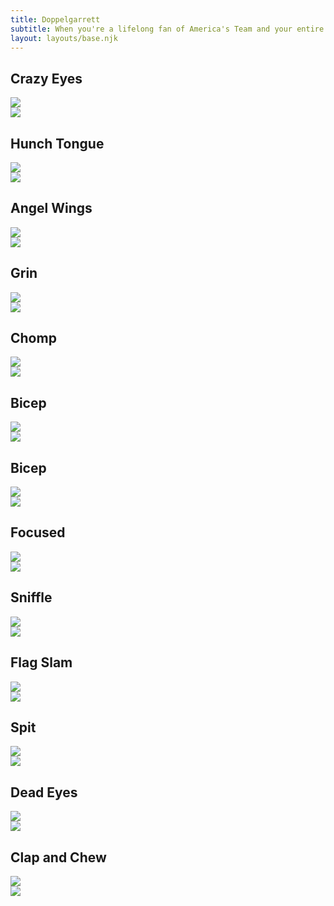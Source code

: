 ```yaml
---
title: Doppelgarrett
subtitle: When you're a lifelong fan of America's Team and your entire fantasy football league says you share a stunning resemblance to their head coach...you set up a green screen in your basement and have your wife film you clapping, flapping, and chewing.
layout: layouts/base.njk
---
```


<h2 class="text-center">Crazy Eyes</h2>
<div class="flex-container">
  <div class="flex-image">
    <img src="images/1_garrett.jpg">
  </div>
  <div class="flex-image">
    <img src="images/1_doppel.png">
  </div>
</div>

<h2 class="text-center">Hunch Tongue</h2>
<div class="flex-container">
  <div class="flex-image">
    <img src="images/2_garrett.jpg">
  </div>
  <div class="flex-image">
    <img src="images/2_doppel.png">
  </div>
</div>

<h2 class="text-center">Angel Wings</h2>
<div class="flex-container">
  <div class="flex-image">
    <img src="images/3_garrett.gif">
  </div>
  <div class="flex-image">
    <img src="images/3_doppel.gif">
  </div>
</div>

<h2 class="text-center">Grin</h2>
<div class="flex-container">
  <div class="flex-image">
    <img src="images/4_garrett.jpg">
  </div>
  <div class="flex-image">
    <img src="images/4_doppel.png">
  </div>
</div>

<h2 class="text-center">Chomp</h2>
<div class="flex-container">
  <div class="flex-image">
    <img src="images/5_garrett.gif">
  </div>
  <div class="flex-image">
    <img src="images/5_doppel.gif">
  </div>
</div>

<h2 class="text-center">Bicep</h2>
<div class="flex-container">
  <div class="flex-image">
    <img src="images/6_garrett.jpg">
  </div>
  <div class="flex-image">
    <img src="images/6_doppel.png">
  </div>
</div>

<h2 class="text-center">Bicep</h2>
<div class="flex-container">
  <div class="flex-image">
    <img src="images/7_garrett.gif">
  </div>
  <div class="flex-image">
    <img src="images/7_doppel.gif">
  </div>
</div>

<h2 class="text-center">Focused</h2>
<div class="flex-container">
  <div class="flex-image">
    <img src="images/8_garrett.jpg">
  </div>
  <div class="flex-image">
    <img src="images/8_doppel.png">
  </div>
</div>

<h2 class="text-center">Sniffle</h2>
<div class="flex-container">
  <div class="flex-image">
    <img src="images/9_garrett.gif">
  </div>
  <div class="flex-image">
    <img src="images/9_doppel.gif">
  </div>
</div>

<h2 class="text-center">Flag Slam</h2>
<div class="flex-container">
  <div class="flex-image">
    <img src="images/10_garrett.gif">
  </div>
  <div class="flex-image">
    <img src="images/10_doppel.gif">
  </div>
</div>

<h2 class="text-center">Spit</h2>
<div class="flex-container">
  <div class="flex-image">
    <img src="images/11_garrett.gif">
  </div>
  <div class="flex-image">
    <img src="images/11_doppel.gif">
  </div>
</div>

<h2 class="text-center">Dead Eyes</h2>
<div class="flex-container">
  <div class="flex-image">
    <img src="images/12_garrett.gif">
  </div>
  <div class="flex-image">
    <img src="images/12_doppel.gif">
  </div>
</div>

<h2 class="text-center">Clap and Chew</h2>
<div class="flex-container">
  <div class="flex-image">
    <img src="images/13_garrett.gif">
  </div>
  <div class="flex-image">
    <img src="images/13_doppel.gif">
  </div>
</div>
